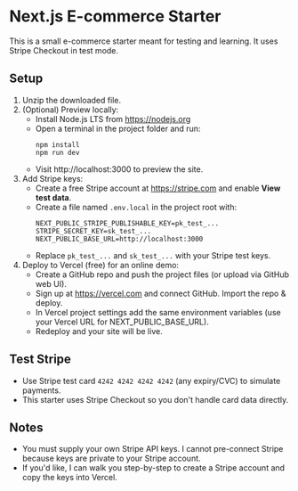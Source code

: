# Next.js E-commerce Starter

This is a small e-commerce starter meant for testing and learning. It uses Stripe Checkout in test mode.

## Setup

1. Unzip the downloaded file.
2. (Optional) Preview locally:
   - Install Node.js LTS from https://nodejs.org
   - Open a terminal in the project folder and run:
     ```
     npm install
     npm run dev
     ```
   - Visit http://localhost:3000 to preview the site.
3. Add Stripe keys:
   - Create a free Stripe account at https://stripe.com and enable **View test data**.
   - Create a file named `.env.local` in the project root with:
     ```
     NEXT_PUBLIC_STRIPE_PUBLISHABLE_KEY=pk_test_...
     STRIPE_SECRET_KEY=sk_test_...
     NEXT_PUBLIC_BASE_URL=http://localhost:3000
     ```
   - Replace `pk_test_...` and `sk_test_...` with your Stripe test keys.
4. Deploy to Vercel (free) for an online demo:
   - Create a GitHub repo and push the project files (or upload via GitHub web UI).
   - Sign up at https://vercel.com and connect GitHub. Import the repo & deploy.
   - In Vercel project settings add the same environment variables (use your Vercel URL for NEXT_PUBLIC_BASE_URL).
   - Redeploy and your site will be live.

## Test Stripe
- Use Stripe test card `4242 4242 4242 4242` (any expiry/CVC) to simulate payments.
- This starter uses Stripe Checkout so you don't handle card data directly.

## Notes
- You must supply your own Stripe API keys. I cannot pre-connect Stripe because keys are private to your Stripe account.
- If you'd like, I can walk you step-by-step to create a Stripe account and copy the keys into Vercel.
